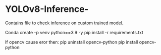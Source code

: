 # YOLOv8-Inference-
Contains file to check inference on custom trained model.


Conda create -p venv python==3.9 -y
pip install -r requirements.txt

If opencv cause eror then:
pip uninstall opencv-python
pip install opencv-python
